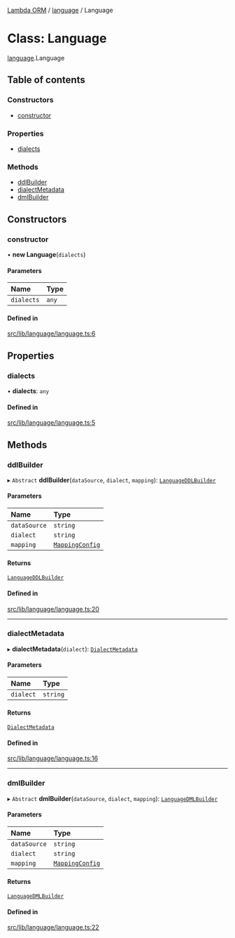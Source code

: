 [Lambda ORM](../README.md) / [language](../modules/language.md) / Language

# Class: Language

[language](../modules/language.md).Language

## Table of contents

### Constructors

- [constructor](language.Language.md#constructor)

### Properties

- [dialects](language.Language.md#dialects)

### Methods

- [ddlBuilder](language.Language.md#ddlbuilder)
- [dialectMetadata](language.Language.md#dialectmetadata)
- [dmlBuilder](language.Language.md#dmlbuilder)

## Constructors

### constructor

• **new Language**(`dialects`)

#### Parameters

| Name | Type |
| :------ | :------ |
| `dialects` | `any` |

#### Defined in

[src/lib/language/language.ts:6](https://github.com/FlavioLionelRita/lambda-orm/blob/c5c7261/src/lib/language/language.ts#L6)

## Properties

### dialects

• **dialects**: `any`

#### Defined in

[src/lib/language/language.ts:5](https://github.com/FlavioLionelRita/lambda-orm/blob/c5c7261/src/lib/language/language.ts#L5)

## Methods

### ddlBuilder

▸ `Abstract` **ddlBuilder**(`dataSource`, `dialect`, `mapping`): [`LanguageDDLBuilder`](language.LanguageDDLBuilder.md)

#### Parameters

| Name | Type |
| :------ | :------ |
| `dataSource` | `string` |
| `dialect` | `string` |
| `mapping` | [`MappingConfig`](manager.MappingConfig.md) |

#### Returns

[`LanguageDDLBuilder`](language.LanguageDDLBuilder.md)

#### Defined in

[src/lib/language/language.ts:20](https://github.com/FlavioLionelRita/lambda-orm/blob/c5c7261/src/lib/language/language.ts#L20)

___

### dialectMetadata

▸ **dialectMetadata**(`dialect`): [`DialectMetadata`](language.DialectMetadata.md)

#### Parameters

| Name | Type |
| :------ | :------ |
| `dialect` | `string` |

#### Returns

[`DialectMetadata`](language.DialectMetadata.md)

#### Defined in

[src/lib/language/language.ts:16](https://github.com/FlavioLionelRita/lambda-orm/blob/c5c7261/src/lib/language/language.ts#L16)

___

### dmlBuilder

▸ `Abstract` **dmlBuilder**(`dataSource`, `dialect`, `mapping`): [`LanguageDMLBuilder`](language.LanguageDMLBuilder.md)

#### Parameters

| Name | Type |
| :------ | :------ |
| `dataSource` | `string` |
| `dialect` | `string` |
| `mapping` | [`MappingConfig`](manager.MappingConfig.md) |

#### Returns

[`LanguageDMLBuilder`](language.LanguageDMLBuilder.md)

#### Defined in

[src/lib/language/language.ts:22](https://github.com/FlavioLionelRita/lambda-orm/blob/c5c7261/src/lib/language/language.ts#L22)
